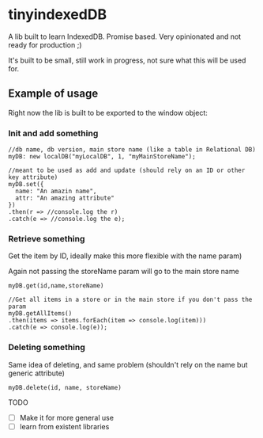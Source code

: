 # tinyindexedDB
A lib built to learn IndexedDB. Promise based. Very opinionated and not ready for production ;)

It's built to be small, still work in progress, not sure what this will be used for.

## Example of usage

Right now the lib is built to be exported to the window object:
### Init and add something
```
//db name, db version, main store name (like a table in Relational DB)
myDB: new localDB("myLocalDB", 1, "myMainStoreName");

//meant to be used as add and update (should rely on an ID or other key attribute)
myDB.set({
  name: "An amazin name",
  attr: "An amazing attribute"
})
.then(r => //console.log the r)
.catch(e => //console.log the e);
```
### Retrieve something

Get the item by ID, ideally make this more flexible with the name param)

Again not passing the storeName param will go to the main store name
```
myDB.get(id,name,storeName)

//Get all items in a store or in the main store if you don't pass the param
myDB.getAllItems()
.then(items => items.forEach(item => console.log(item)))
.catch(e => console.log(e));
```
### Deleting something

Same idea of deleting, and same problem (shouldn't rely on the name but generic attribute)
```
myDB.delete(id, name, storeName)
```


TODO
- [ ] Make it for more general use
- [ ] learn from existent libraries
